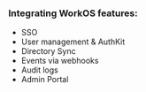 ### Integrating WorkOS features:

- SSO
- User management & AuthKit
- Directory Sync
- Events via webhooks
- Audit logs
- Admin Portal
